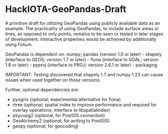 # HackIOTA-GeoPandas-Draft
A primitive draft for utilizing GeoPandas using publicly available data as an example.
The practicality of using GeoPandas, to include surface areas or lines, as opposed to only points, remains to be seen or tested in later stages of development.
Interactive properties would be achieved by additionally using Folium.


GeoPandas is dependent on: 
numpy; pandas (version 1.0 or later) - shapely (interface to GEOS; version 1.7 or later) - fiona (interface to GDAL; version 1.8 or later) - pyproj (interface to PROJ; version 2.6.1 or later) - packaging

IMPORTANT: Testing discovered that shapely 1.7 and numpy 1.23 can cause issues when used together on these versions.

Further, optional dependencies are:
- pyogrio (optional; experimental alternative for fiona)
- rtree (optional; spatial index to improve performance and required for overlay operations; interface to libspatialindex)
- psycopg2 (optional; for PostGIS connection)
- GeoAlchemy2 (optional; for writing to PostGIS)
- geopy (optional; for geocoding)

